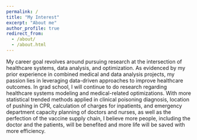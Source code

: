 ```yaml
---
permalink: /
title: "My Interest"
excerpt: "About me"
author_profile: true
redirect_from: 
  - /about/
  - /about.html
---
```


My career goal revolves around pursuing research at the intersection of healthcare systems, data analysis, and optimization. As evidenced by my prior experience in combined medical and data analysis projects, my passion lies in leveraging data-driven approaches to improve healthcare outcomes. In grad school, I will continue to do research regarding healthcare systems modeling and medical-related optimizations. With more statistical trended methods applied in clinical poisoning diagnosis, location of pushing in CPR, calculation of charges for inpatients, and emergency department capacity planning of doctors and nurses, as well as the perfection of the vaccine supply chain, I believe more people, including the doctor and the patients, will be benefited and more life will be saved with more efficiency.

<!-- Please kindly find detailed information in the <a href="https://kuofuliu.github.io/files/0918Kuofu%20Liu_CV.pdf">CV</a>. -->
